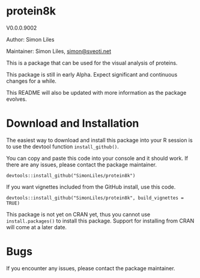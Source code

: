 # protein8k
V0.0.0.9002

Author: Simon Liles

Maintainer: Simon Liles, simon@sveoti.net

This is a package that can be used for the visual analysis of proteins. 

This package is still in early Alpha. Expect significant and continuous changes for a while.

This README will also be updated with more information as the package evolves. 

# Download and Installation
The easiest way to download and install this package into your R session is to use the devtool function `install_github()`.

You can copy and paste this code into your console and it should work. If there are any issues, please contact the package maintainer. 

```{r}
devtools::install_github("SimonLiles/protein8k")
```

If you want vignettes included from the GitHub install, use this code. 

```{r}
devtools::install_github("SimonLiles/protein8k", build_vignettes = TRUE)
```

This package is not yet on CRAN yet, thus you cannot use `install.packages()` to install this package. Support for installing from CRAN will come at a later date.

# Bugs
If you encounter any issues, please contact the package maintainer. 

